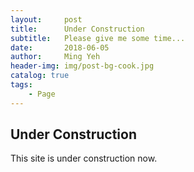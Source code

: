 ```yaml
---
layout:     post
title:      Under Construction
subtitle:   Please give me some time...
date:       2018-06-05
author:     Ming Yeh
header-img: img/post-bg-cook.jpg
catalog: true
tags:
    - Page
---
```


## Under Construction

This site is under construction now.




